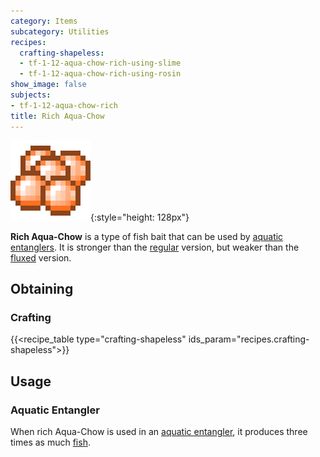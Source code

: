 ```yaml
---
category: Items
subcategory: Utilities
recipes:
  crafting-shapeless:
  - tf-1-12-aqua-chow-rich-using-slime
  - tf-1-12-aqua-chow-rich-using-rosin
show_image: false
subjects:
- tf-1-12-aqua-chow-rich
title: Rich Aqua-Chow
---
```


![Rich Aqua-Chow](/assets/images/docs/1.12/thermal-foundation/aqua-chow-rich.png){:style="height: 128px"}


**Rich Aqua-Chow** is a type of fish bait that can be used by [aquatic
entanglers](../../thermal-expansion/aquatic-entangler/). It is stronger than the
[regular](../aqua-chow/) version, but weaker than the
[fluxed](../fluxed-aqua-chow/) version.


Obtaining
---------

### Crafting
{{<recipe_table type="crafting-shapeless" ids_param="recipes.crafting-shapeless">}}


Usage
-----

### Aquatic Entangler
When rich Aqua-Chow is used in an [aquatic entangler](../../thermal-expansion/aquatic-entangler/),
it produces three times as much [fish](https://minecraft.gamepedia.com/Fish).

